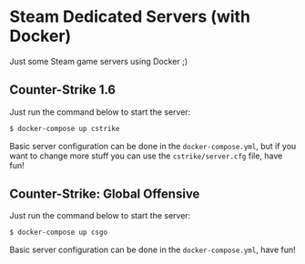 # Steam Dedicated Servers (with Docker)

Just some Steam game servers using Docker ;)

## Counter-Strike 1.6

Just run the command below to start the server:

``` bash
$ docker-compose up cstrike
```

Basic server configuration can be done in the `docker-compose.yml`, but if you want to change more stuff you can use the `cstrike/server.cfg` file, have fun!

## Counter-Strike: Global Offensive

Just run the command below to start the server:

``` bash
$ docker-compose up csgo
```

Basic server configuration can be done in the `docker-compose.yml`, have fun!
